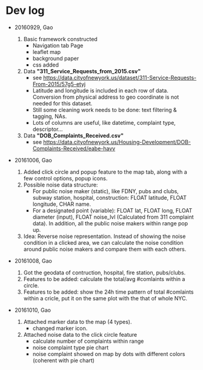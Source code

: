 # Dev log

* 20160929, Gao
    1. Basic framework constructed
        * Navigation tab Page
        * leaflet map
        * background paper
        * css added
    2. Data __"311_Service_Requests_from_2015.csv"__
        * see https://data.cityofnewyork.us/dataset/311-Service-Requests-From-2015/57g5-etyj
        * Latitude and longitude is included in each row of data. Conversion from physical address to geo coordinate is not needed for this dataset.
        * Still some cleaning work needs to be done: text filtering & tagging, NAs.
        * Lots of columns are useful, like datetime, complaint type, descriptor...
    3. Data __"DOB_Complaints_Received.csv"__
        * see https://data.cityofnewyork.us/Housing-Development/DOB-Complaints-Received/eabe-havv

* 20161006, Gao
    1. Added click circle and popup feature to the map tab, along with a few control options, popup icons.
    2. Possible noise data structure:
        * For public noise maker (static), like FDNY, pubs and clubs, subway station, hospital, construction: FLOAT latitude, FLOAT longitude, CHAR name.
        * For a designated point (variable): FLOAT lat, FLOAT long, FLOAT diameter (input), FLOAT noise_lvl (Calculated from 311 complaint data). In addition, all the public noise makers within range pop up.
    3. Idea: Reverse noise representation. Instead of showing the noise condition in a clicked area, we can calculate the noise condition around public noise makers and compare them with each others.

* 20161008, Gao
	1. Got the geodata of contruction, hospital, fire station, pubs/clubs.
	2. Features to be added: calculate the total/avg #comlaints within a circle.
	3. Features to be added: show the 24h time pattern of total #comlaints within a cricle, put it on the same plot with the that of whole NYC.

* 20161010, Gao
	1. Attached marker data to the map (4 types).
		* changed marker icon.
	2. Attached noise data to the click circle feature
		* calculate number of complaints within range
		* noise complaint type pie chart
		* noise complaint showed on map by dots with different colors (coherent with pie chart)